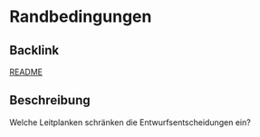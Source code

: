 # Randbedingungen

## Backlink
[README](https://github.com/placom/docs/blob/main/README.md)

## Beschreibung
Welche Leitplanken schränken die Entwurfsentscheidungen ein?
